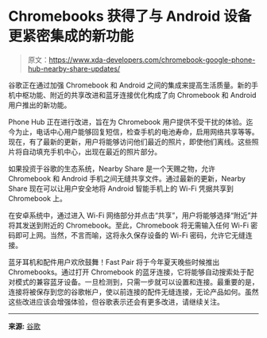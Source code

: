 # Chromebooks 获得了与 Android 设备更紧密集成的新功能

> 原文：<https://www.xda-developers.com/chromebook-google-phone-hub-nearby-share-updates/>

谷歌正在通过加强 Chromebook 和 Android 之间的集成来提高生活质量。新的手机中枢功能、附近的共享改进和蓝牙连接优化构成了向 Chromebook 和 Android 用户推出的新功能。

Phone Hub 正在进行改进，旨在为 Chromebook 用户提供不受干扰的体验。迄今为止，电话中心用户能够回复短信，检查手机的电池寿命，启用网络共享等等。现在，有了最新的更新，用户将能够访问他们最近的照片，即使他们离线。这些照片将自动填充手机中心，出现在最近的照片部分。

如果投资于谷歌的生态系统，Nearby Share 是一个天赐之物，允许 Chromebook 和 Android 手机之间无缝共享文件。通过最新的更新，Nearby Share 现在可以让用户安全地将 Android 智能手机上的 Wi-Fi 凭据共享到 Chromebook 上。

在安卓系统中，通过进入 Wi-Fi 网络部分并点击“共享”，用户将能够选择“附近”并将其发送到附近的 Chromebook。至此，Chromebook 将无需输入任何 Wi-Fi 密码即可上网。当然，不言而喻，这将永久保存设备的 Wi-Fi 密码，允许它无缝连接。

蓝牙耳机和配件用户欢欣鼓舞！Fast Pair 将于今年夏天晚些时候推出 Chromebooks。通过打开 Chromebook 的蓝牙连接，它将能够自动搜索处于配对模式的兼容蓝牙设备。一旦检测到，只需一步就可以设置和连接。最重要的是，连接将被保存到您的谷歌帐户，使以前连接的配件无缝连接，无论产品如何。虽然这些改进应该会增强体验，但谷歌表示还会有更多改进，请继续关注。

* * *

**来源:** [谷歌](https://blog.google/products/chromebooks/better-with-other-devices/)